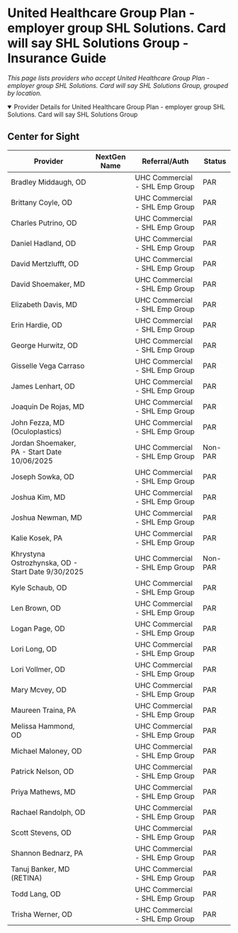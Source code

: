 # United Healthcare Group Plan - employer group SHL Solutions. Card will say SHL Solutions Group - Insurance Guide

*This page lists providers who accept United Healthcare Group Plan - employer group SHL Solutions. Card will say SHL Solutions Group, grouped by location.*

<details open><summary>Provider Details for United Healthcare Group Plan - employer group SHL Solutions. Card will say SHL Solutions Group</summary>

## Center for Sight

| Provider | NextGen Name | Referral/Auth | Status |
|----------|-------------|--------------|--------|
| Bradley Middaugh, OD |  | UHC Commercial - SHL Emp Group | PAR |
| Brittany Coyle, OD |  | UHC Commercial - SHL Emp Group | PAR |
| Charles Putrino, OD |  | UHC Commercial - SHL Emp Group | PAR |
| Daniel Hadland, OD |  | UHC Commercial - SHL Emp Group | PAR |
| David Mertzlufft, OD |  | UHC Commercial - SHL Emp Group | PAR |
| David Shoemaker, MD |  | UHC Commercial - SHL Emp Group | PAR |
| Elizabeth Davis, MD |  | UHC Commercial - SHL Emp Group | PAR |
| Erin Hardie, OD |  | UHC Commercial - SHL Emp Group | PAR |
| George Hurwitz, OD |  | UHC Commercial - SHL Emp Group | PAR |
| Gisselle Vega Carraso |  | UHC Commercial - SHL Emp Group | PAR |
| James Lenhart, OD |  | UHC Commercial - SHL Emp Group | PAR |
| Joaquin De Rojas, MD |  | UHC Commercial - SHL Emp Group | PAR |
| John Fezza, MD (Oculoplastics) |  | UHC Commercial - SHL Emp Group | PAR |
| Jordan Shoemaker, PA - Start Date 10/06/2025 |  | UHC Commercial - SHL Emp Group | Non-PAR |
| Joseph Sowka, OD |  | UHC Commercial - SHL Emp Group | PAR |
| Joshua Kim, MD |  | UHC Commercial - SHL Emp Group | PAR |
| Joshua Newman, MD |  | UHC Commercial - SHL Emp Group | PAR |
| Kalie Kosek, PA |  | UHC Commercial - SHL Emp Group | PAR |
| Khrystyna Ostrozhynska, OD - Start Date 9/30/2025 |  | UHC Commercial - SHL Emp Group | Non-PAR |
| Kyle Schaub, OD |  | UHC Commercial - SHL Emp Group | PAR |
| Len Brown, OD |  | UHC Commercial - SHL Emp Group | PAR |
| Logan Page, OD |  | UHC Commercial - SHL Emp Group | PAR |
| Lori Long, OD |  | UHC Commercial - SHL Emp Group | PAR |
| Lori Vollmer, OD |  | UHC Commercial - SHL Emp Group | PAR |
| Mary Mcvey, OD |  | UHC Commercial - SHL Emp Group | PAR |
| Maureen Traina, PA |  | UHC Commercial - SHL Emp Group | PAR |
| Melissa Hammond, OD |  | UHC Commercial - SHL Emp Group | PAR |
| Michael Maloney, OD |  | UHC Commercial - SHL Emp Group | PAR |
| Patrick Nelson, OD |  | UHC Commercial - SHL Emp Group | PAR |
| Priya Mathews, MD |  | UHC Commercial - SHL Emp Group | PAR |
| Rachael Randolph, OD |  | UHC Commercial - SHL Emp Group | PAR |
| Scott Stevens, OD |  | UHC Commercial - SHL Emp Group | PAR |
| Shannon Bednarz, PA |  | UHC Commercial - SHL Emp Group | PAR |
| Tanuj Banker, MD (RETINA) |  | UHC Commercial - SHL Emp Group | PAR |
| Todd Lang, OD |  | UHC Commercial - SHL Emp Group | PAR |
| Trisha Werner, OD |  | UHC Commercial - SHL Emp Group | PAR |

</details>

